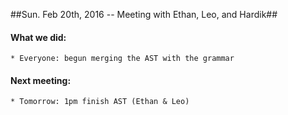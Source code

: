 ##Sun. Feb 20th, 2016 -- Meeting with Ethan, Leo, and Hardik##


#### What we did:
	* Everyone: begun merging the AST with the grammar

#### Next meeting:
	* Tomorrow: 1pm finish AST (Ethan & Leo)
